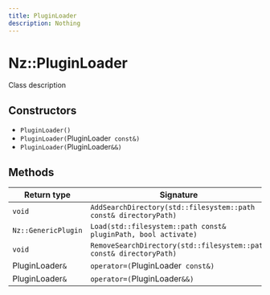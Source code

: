 ```yaml
---
title: PluginLoader
description: Nothing
---
```


# Nz::PluginLoader

Class description

## Constructors

- `PluginLoader()`
- `PluginLoader(`PluginLoader` const&)`
- `PluginLoader(`PluginLoader`&&)`

## Methods

| Return type | Signature |
| ----------- | --------- |
| `void` | `AddSearchDirectory(std::filesystem::path const& directoryPath)` |
| `Nz::GenericPlugin` | `Load(std::filesystem::path const& pluginPath, bool activate)` |
| `void` | `RemoveSearchDirectory(std::filesystem::path const& directoryPath)` |
| PluginLoader`&` | `operator=(`PluginLoader` const&)` |
| PluginLoader`&` | `operator=(`PluginLoader`&&)` |
